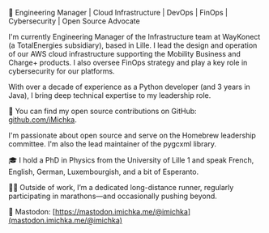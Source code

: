 🔧 Engineering Manager | Cloud Infrastructure | DevOps | FinOps | Cybersecurity | Open Source Advocate

I'm currently Engineering Manager of the Infrastructure team at WayKonect (a TotalEnergies subsidiary), based in Lille. I lead the design and operation of our AWS cloud infrastructure supporting the Mobility Business and Charge+ products. I also oversee FinOps strategy and play a key role in cybersecurity for our platforms.

With over a decade of experience as a Python developer (and 3 years in Java), I bring deep technical expertise to my leadership role.

🐙 You can find my open source contributions on GitHub: [github.com/iMichka](https://github.com/iMichka).

I'm passionate about open source and serve on the Homebrew leadership committee.
I'm also the lead maintainer of the pygcxml library.

🎓 I hold a PhD in Physics from the University of Lille 1 and speak French, English, German, Luxembourgish, and a bit of Esperanto.

🏃‍♂️ Outside of work, I’m a dedicated long-distance runner, regularly participating in marathons—and occasionally pushing beyond.

🐘 Mastodon: [https://mastodon.imichka.me/@imichka](mastodon.imichka.me/@imichka)
